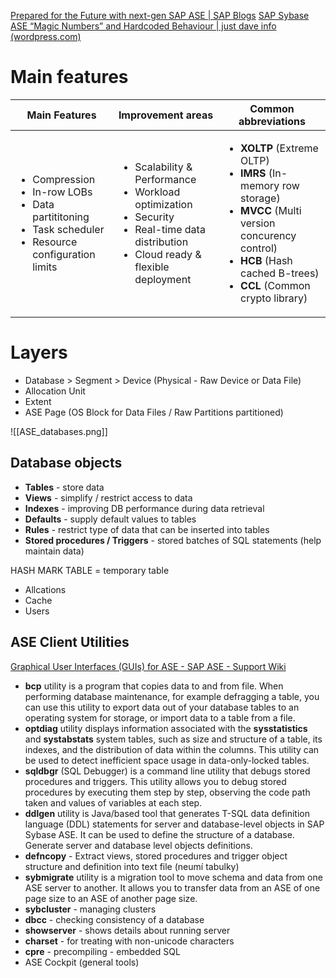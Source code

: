 
[Prepared for the Future with next-gen SAP ASE | SAP Blogs](https://blogs.sap.com/2020/03/03/prepared-for-the-future-with-next-gen-sap-ase/)
[SAP Sybase ASE “Magic Numbers” and Hardcoded Behaviour | just dave info (wordpress.com)](https://justdaveinfo.wordpress.com/2015/05/19/sap-sybase-ase-magic-numbers-and-hardcoded-behaviour/)


# Main features

| Main Features | Improvement areas | Common abbreviations |
| --- | --- | --- |
| <ul><li> Compression </li><li> In-row LOBs </li><li> Data partititoning </li><li> Task scheduler </li><li> Resource configuration limits </li></ul> | <ul><li> Scalability & Performance </li><li> Workload optimization </li><li> Security </li><li> Real-time data distribution </li><li> Cloud ready & flexible deployment </li></ul> | <ul><li> **XOLTP** (Extreme OLTP) </li><li> **IMRS** (In-memory row storage) </li><li> **MVCC** (Multi version concurency control) </li><li> **HCB** (Hash cached B-trees) </li><li> **CCL** (Common crypto library) </li></ul> |



# Layers

- Database > Segment > Device (Physical - Raw Device or Data File)
- Allocation Unit
- Extent
- ASE Page (OS Block for Data Files / Raw Partitions partitioned)

![[ASE_databases.png]]

## **Database objects**

- **Tables** - store data
- **Views** - simplify / restrict access to data
- **Indexes** - improving DB performance during data retrieval
- **Defaults** - supply default values to tables
- **Rules** - restrict type of data that can be inserted into tables
- **Stored procedures / Triggers** - stored batches of SQL statements (help maintain data)


HASH MARK TABLE = temporary table


- Allcations
- Cache
- Users

## ASE Client Utilities

[Graphical User Interfaces (GUIs) for ASE - SAP ASE - Support Wiki](https://wiki.scn.sap.com/wiki/display/SYBASE/Graphical+User+Interfaces+%28GUIs%29+for+ASE)

- **bcp** utility is a program that copies data to and from file. When performing database maintenance, for example defragging a table, you can use this utility to export data out of your database tables to an operating system for storage, or import data to a table from a file.
- **optdiag** utility displays information associated with the **sysstatistics** and **systabstats** system tables, such as size and structure of a table, its indexes, and the distribution of data within the columns. This utility can be used to detect inefficient space usage in data-only-locked tables.
- **sqldbgr** (SQL Debugger) is a command line utility that debugs stored procedures and triggers. This utility allows you to debug stored procedures by executing them step by step, observing the code path taken and values of variables at each step.
- **ddlgen** utility is Java/based tool that generates T-SQL data definition language (DDL) statements for server and database-level objects in SAP Sybase ASE. It can be used to define the structure of a database. Generate server and database level objects definitions.
- **defncopy** - Extract views, stored procedures and trigger object structure and definition into text file (neumí tabulky)
- **sybmigrate** utility is a migration tool to move schema and data from one ASE server to another. It allows you to transfer data from an ASE of one page size to an ASE of another page size.
- **sybcluster** - managing clusters
- **dbcc** - checking consistency of a database
- **showserver** - shows details about running server
- **charset** - for treating with non-unicode characters
- **cpre** - precompiling - embedded SQL
- ASE Cockpit (general tools)
